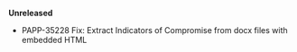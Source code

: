 **Unreleased**

* PAPP-35228 Fix: Extract Indicators of Compromise from docx files with embedded HTML

